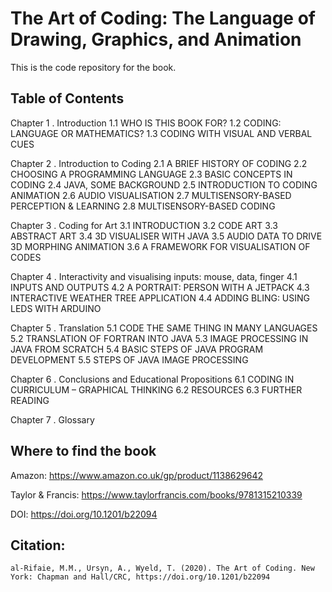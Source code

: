 # The Art of Coding: The Language of Drawing, Graphics, and Animation

This is the code repository for the book.

## Table of Contents
  Chapter 1 . Introduction
    1.1 WHO IS THIS BOOK FOR?
    1.2 CODING: LANGUAGE OR MATHEMATICS?
    1.3 CODING WITH VISUAL AND VERBAL CUES

  Chapter 2 . Introduction to Coding
    2.1 A BRIEF HISTORY OF CODING
    2.2 CHOOSING A PROGRAMMING LANGUAGE
    2.3 BASIC CONCEPTS IN CODING
    2.4 JAVA, SOME BACKGROUND
    2.5 INTRODUCTION TO CODING ANIMATION
    2.6 AUDIO VISUALISATION
    2.7 MULTISENSORY-BASED PERCEPTION & LEARNING
    2.8 MULTISENSORY-BASED CODING
    
  Chapter 3 . Coding for Art
    3.1 INTRODUCTION
    3.2 CODE ART
    3.3 ABSTRACT ART
    3.4 3D VISUALISER WITH JAVA
    3.5 AUDIO DATA TO DRIVE 3D MORPHING ANIMATION
    3.6 A FRAMEWORK FOR VISUALISATION OF CODES
    
  Chapter 4 . Interactivity and visualising inputs: mouse, data, finger
    4.1 INPUTS AND OUTPUTS
    4.2 A PORTRAIT: PERSON WITH A JETPACK
    4.3 INTERACTIVE WEATHER TREE APPLICATION
    4.4 ADDING BLING: USING LEDS WITH ARDUINO

  Chapter 5 . Translation
    5.1 CODE THE SAME THING IN MANY LANGUAGES
    5.2 TRANSLATION OF FORTRAN INTO JAVA
    5.3 IMAGE PROCESSING IN JAVA FROM SCRATCH
    5.4 BASIC STEPS OF JAVA PROGRAM DEVELOPMENT
    5.5 STEPS OF JAVA IMAGE PROCESSING
  
  Chapter 6 . Conclusions and Educational Propositions
    6.1 CODING IN CURRICULUM – GRAPHICAL THINKING
    6.2 RESOURCES
    6.3 FURTHER READING
    
  Chapter 7 . Glossary

## Where to find the book

Amazon:
	https://www.amazon.co.uk/gp/product/1138629642
  
Taylor & Francis:
	https://www.taylorfrancis.com/books/9781315210339

DOI:
	https://doi.org/10.1201/b22094 


## Citation:
	al-Rifaie, M.M., Ursyn, A., Wyeld, T. (2020). The Art of Coding. New York: Chapman and Hall/CRC, https://doi.org/10.1201/b22094
